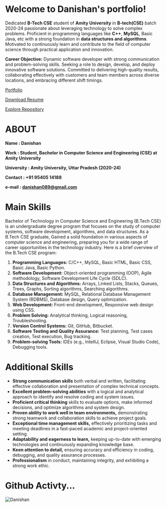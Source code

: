 # Welcome to Danishan's portfolio!

Dedicated **B-Tech CSE** student of  **Amity University** in **B-tech(CSE)** batch 2020-24 passionate about leveraging technology to solve complex problems. Proficient in programming languages like **C++**, **MySQL**, Basic Java, etc with a strong foundation in **data structures and algorithms**. Motivated to continuously learn and contribute to the field of computer science through practical application and innovation.

**Career Objective:** Dynamic software developer with strong communication and problem-solving skills. Seeking a role to design, develop, and deploy innovative software solutions. Committed to delivering high-quality results, collaborating effectively with customers and team members across diverse locations,
and embracing different shift timings.
 
 [Portfolio](https://danishan1.github.io/portfolio/)
 
 [Download Resume](https://danishan1.github.io/portfolio/html/danishan-resume.html)
 
 [Explore Repository](https://github.com/Danishan1?tab=repositories)

 
 #
 # ABOUT
 
 **Name : Danishan**
 
 **Work : Student, Bachelor in Computer Science and Engineering (CSE) at Amity University**
 
 **University : Amity University, Uttar Pradesh (2020-24)** 
 
 **Contact : +91 95405 14188**
 
 **e-mail : danishan089@gmail.com**
 
 ##### 
 
 
 
 # Main Skills
 
Bachelor of Technology in Computer Science and Engineering (B.Tech CSE) is an undergraduate degree program that focuses on the study of computer systems, software development, algorithms, and data structures. As a B.Tech CSE graduate, Gained a solid foundation in various aspects of computer science and engineering, preparing you for a wide range of career opportunities in the technology industry. Here is a brief overview of the B.Tech CSE program:

1. **Programming Languages:** C/C++, MySQL, Basic HTML, Basic CSS, Basic Java, Basic Python.
2. **Software Development:** Object-oriented programming (OOP), Agile methodology, Software Development Life Cycle (SDLC).
3. **Data Structures and Algorithms:** Arrays, Linked Lists, Stacks, Queues, Trees, Graphs, Sorting algorithms, Searching algorithms.
4. **Database Management:** MySQL, Relational Database Management System (RDBMS), Database design, Query optimization.
5. **Web Development:** Front-end development, Responsive web design using CSS.
6. **Problem Solving:** Analytical thinking, Logical reasoning, Troubleshooting.
7. **Version Control Systems:** Git, GitHub, Bitbucket.
8. **Software Testing and Quality Assurance:** Test planning, Test cases creation, Test execution, Bug tracking.
9. **Problem-solving Tools:** IDEs (e.g., IntelliJ, Eclipse, Visual Studio Code), Debugging tools.


 # Additional Skills

- **Strong communication skills** both verbal and written, facilitating effective collaboration and presentation of complex technical concepts.
- **Excellent problem-solving abilities** with a logical and analytical approach to identify and resolve coding and system issues.
- **Proficient critical thinking** skills to evaluate options, make informed decisions, and optimize algorithms and system design.
- **Proven ability to work well in team environments,** demonstrating strong teamwork and collaboration skills to achieve project goals.
- **Exceptional time management skills,** effectively prioritizing tasks and meeting deadlines in a fast-paced academic and project-oriented setting.
- **Adaptability and eagerness to learn,** keeping up-to-date with emerging technologies and continuously expanding knowledge base.
- **Keen attention to detail,** ensuring accuracy and efficiency in coding, debugging, and quality assurance processes.
- **Professionalism** in conduct, maintaining integrity, and exhibiting a strong work ethic.

 
 

# Github Activty... 


![Danishan](https://github-readme-stats.vercel.app/api?username=Danishan1&&show_icons=true&&title&title_color=17202A&icon_color=A2D9CE&text_color=daf7dc&bg_color=16A085)

